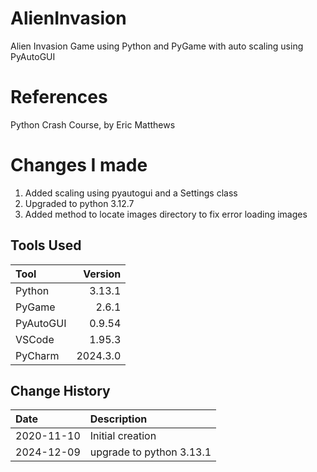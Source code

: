 # AlienInvasion
Alien Invasion Game using Python and PyGame with auto scaling using PyAutoGUI
# References
Python Crash Course, by Eric Matthews
# Changes I made
1. Added scaling using pyautogui and a Settings class
1. Upgraded to python 3.12.7
1. Added method to locate images directory to fix error loading images

## Tools Used

| Tool      |  Version |
|:----------|---------:|
| Python    |   3.13.1 |
| PyGame    |    2.6.1 |
| PyAutoGUI |   0.9.54 |
| VSCode    |   1.95.3 |
| PyCharm   | 2024.3.0 |


## Change History

| Date       | Description              |
|:-----------|:-------------------------|
| 2020-11-10 | Initial creation         |
| 2024-12-09 | upgrade to python 3.13.1 |